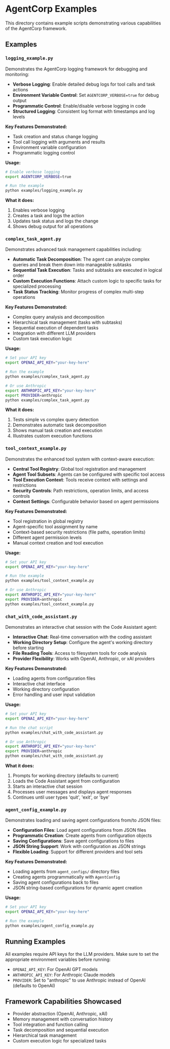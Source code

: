 # AgentCorp Examples

This directory contains example scripts demonstrating various capabilities of the AgentCorp framework.

## Examples

### `logging_example.py`

Demonstrates the AgentCorp logging framework for debugging and monitoring:

- **Verbose Logging**: Enable detailed debug logs for tool calls and task actions
- **Environment Variable Control**: Set `AGENTCORP_VERBOSE=true` for debug output
- **Programmatic Control**: Enable/disable verbose logging in code
- **Structured Logging**: Consistent log format with timestamps and log levels

**Key Features Demonstrated:**
- Task creation and status change logging
- Tool call logging with arguments and results
- Environment variable configuration
- Programmatic logging control

**Usage:**
```bash
# Enable verbose logging
export AGENTCORP_VERBOSE=true

# Run the example
python examples/logging_example.py
```

**What it does:**
1. Enables verbose logging
2. Creates a task and logs the action
3. Updates task status and logs the change
4. Shows debug output for all operations

### `complex_task_agent.py`

Demonstrates advanced task management capabilities including:

- **Automatic Task Decomposition**: The agent can analyze complex queries and break them down into manageable subtasks
- **Sequential Task Execution**: Tasks and subtasks are executed in logical order
- **Custom Execution Functions**: Attach custom logic to specific tasks for specialized processing
- **Task Status Tracking**: Monitor progress of complex multi-step operations

**Key Features Demonstrated:**
- Complex query analysis and decomposition
- Hierarchical task management (tasks with subtasks)
- Sequential execution of dependent tasks
- Integration with different LLM providers
- Custom task execution logic

**Usage:**
```bash
# Set your API key
export OPENAI_API_KEY="your-key-here"

# Run the example
python examples/complex_task_agent.py

# Or use Anthropic
export ANTHROPIC_API_KEY="your-key-here"
export PROVIDER=anthropic
python examples/complex_task_agent.py
```

**What it does:**
1. Tests simple vs complex query detection
2. Demonstrates automatic task decomposition
3. Shows manual task creation and execution
4. Illustrates custom execution functions

### `tool_context_example.py`

Demonstrates the enhanced tool system with context-aware execution:

- **Central Tool Registry**: Global tool registration and management
- **Agent Tool Subsets**: Agents can be configured with specific tool access
- **Tool Execution Context**: Tools receive context with settings and restrictions
- **Security Controls**: Path restrictions, operation limits, and access controls
- **Context Settings**: Configurable behavior based on agent permissions

**Key Features Demonstrated:**
- Tool registration in global registry
- Agent-specific tool assignment by name
- Context-based security restrictions (file paths, operation limits)
- Different agent permission levels
- Manual context creation and tool execution

**Usage:**
```bash
# Set your API key
export OPENAI_API_KEY="your-key-here"

# Run the example
python examples/tool_context_example.py

# Or use Anthropic
export ANTHROPIC_API_KEY="your-key-here"
export PROVIDER=anthropic
python examples/tool_context_example.py
```

### `chat_with_code_assistant.py`

Demonstrates an interactive chat session with the Code Assistant agent:

- **Interactive Chat**: Real-time conversation with the coding assistant
- **Working Directory Setup**: Configure the agent's working directory before starting
- **File Reading Tools**: Access to filesystem tools for code analysis
- **Provider Flexibility**: Works with OpenAI, Anthropic, or xAI providers

**Key Features Demonstrated:**
- Loading agents from configuration files
- Interactive chat interface
- Working directory configuration
- Error handling and user input validation

**Usage:**
```bash
# Set your API key
export OPENAI_API_KEY="your-key-here"

# Run the chat script
python examples/chat_with_code_assistant.py

# Or use Anthropic
export ANTHROPIC_API_KEY="your-key-here"
export PROVIDER=anthropic
python examples/chat_with_code_assistant.py
```

**What it does:**
1. Prompts for working directory (defaults to current)
2. Loads the Code Assistant agent from configuration
3. Starts an interactive chat session
4. Processes user messages and displays agent responses
5. Continues until user types 'quit', 'exit', or 'bye'

### `agent_config_example.py`

Demonstrates loading and saving agent configurations from/to JSON files:

- **Configuration Files**: Load agent configurations from JSON files
- **Programmatic Creation**: Create agents from configuration objects
- **Saving Configurations**: Save agent configurations to files
- **JSON String Support**: Work with configuration as JSON strings
- **Flexible Loading**: Support for different providers and tool sets

**Key Features Demonstrated:**
- Loading agents from `agent_configs/` directory files
- Creating agents programmatically with `AgentConfig`
- Saving agent configurations back to files
- JSON string-based configurations for dynamic agent creation

**Usage:**
```bash
# Set your API key
export OPENAI_API_KEY="your-key-here"

# Run the example
python examples/agent_config_example.py
```

## Running Examples

All examples require API keys for the LLM providers. Make sure to set the appropriate environment variables before running:

- `OPENAI_API_KEY`: For OpenAI GPT models
- `ANTHROPIC_API_KEY`: For Anthropic Claude models
- `PROVIDER`: Set to "anthropic" to use Anthropic instead of OpenAI (defaults to OpenAI)

## Framework Capabilities Showcased

- Provider abstraction (OpenAI, Anthropic, xAI)
- Memory management with conversation history
- Tool integration and function calling
- Task decomposition and sequential execution
- Hierarchical task management
- Custom execution logic for specialized tasks
